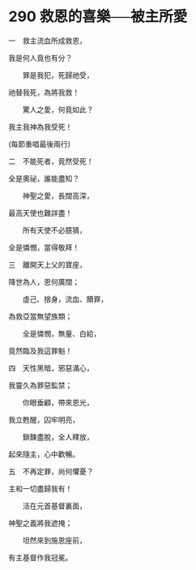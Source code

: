 # 290 救恩的喜樂──被主所愛

一　救主流血所成救恩，

我是何人竟也有分？

　　罪是我犯，死歸祂受，

祂替我死，為將我救！

　　驚人之愛，何竟如此？

我主我神為我受死！

(每節重唱最後兩行)

二　不能死者，竟然受死！

全是奧祕，誰能盡知？

　　神聖之愛，長闊高深，

最高天使也難詳盡！

　　所有天使不必臆猜，

全是憐憫，當得敬拜！

三　離開天上父的寶座，

降世為人，恩何廣闊；

　　虛己、捨身，流血、贖罪，

為救亞當無望族類；

　　全是憐憫，無量、白給，

竟然臨及我這罪魁！

四　天性黑暗，邪惡滿心，

我靈久為罪惡監禁；

　　你眼垂顧，帶來恩光，

我立甦醒，囚牢明亮，

　　鎖鍊盡脫，全人釋放，

起來隨主，心中歡暢。

五　不再定罪，尚何懼憂？

主和一切盡歸我有！

　　活在元首基督裏面，

神聖之義將我遮掩；

　　坦然來到施恩座前，

有主基督作我冠冕。


